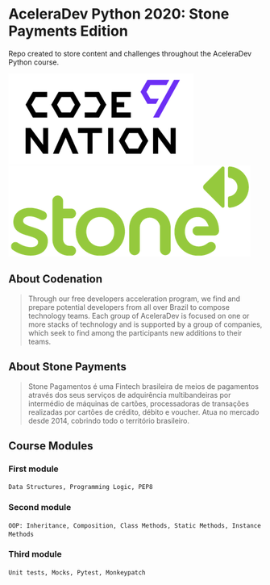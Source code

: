 # AceleraDev Python 2020: Stone Payments Edition

Repo created to store content and challenges throughout the AceleraDev Python course.

![codenation](codenation.png)
![stone](stone.png)

## About Codenation

> Through our free developers acceleration program, we find and prepare potential developers from all over Brazil to compose technology teams.
> Each group of AceleraDev is focused on one or more stacks of technology and is supported by a group of companies, which seek to find among the participants new additions to their teams.

## About Stone Payments

> Stone Pagamentos é uma Fintech brasileira de meios de pagamentos através dos seus serviços de adquirência multibandeiras por intermédio de máquinas de cartões, processadoras de transações realizadas por cartões de crédito, débito e voucher. Atua no mercado desde 2014, cobrindo todo o território brasileiro.

## Course Modules

### First module

`Data Structures, Programming Logic, PEP8`

### Second module

`OOP: Inheritance, Composition, Class Methods, Static Methods, Instance Methods`

### Third module

`Unit tests, Mocks, Pytest, Monkeypatch`
